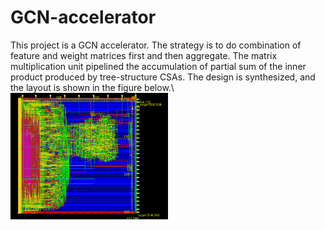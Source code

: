 # GCN-accelerator
This project is a GCN accelerator. The strategy is to do combination of feature and weight matrices first and then aggregate. The matrix multiplication unit pipelined the accumulation of partial sum of the inner product produced by tree-structure CSAs. The design is synthesized, and the layout is shown in the figure below.\\
<img src = https://github.com/Peggy-Gits/GCN-accelerator/blob/main/images/Innovus_Layout.png style = " width :50% ; height : auto ">
